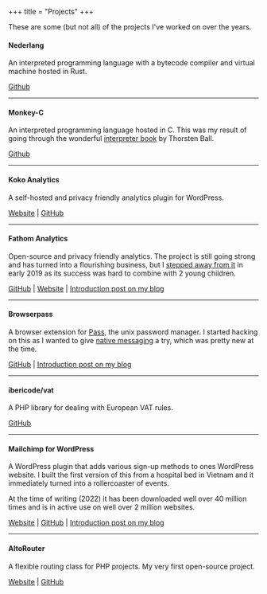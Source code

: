 +++
title = "Projects"
+++

These are some (but not all) of the projects I've worked on over the years.

#### Nederlang 

An interpreted programming language with a bytecode compiler and virtual machine hosted in Rust. 

[Github](https://github.com/dannyvankooten/nederlang)

---

#### Monkey-C

An interpreted programming language hosted in C. This was my result of going through the wonderful [interpreter book](https://interpreterbook.com/) by Thorsten Ball.

[Github](https://github.com/dannyvankooten/monkey-c-monkey-do)

---

#### Koko Analytics

A self-hosted and privacy friendly analytics plugin for WordPress.

[Website](https://www.kokoanalytics.com/) | [GitHub](https://github.com/ibericode/koko-analytics)

---

#### Fathom Analytics

Open-source and privacy friendly analytics. The project is still going strong and has turned into a flourishing business, but I [stepped away from it](https://www.dannyvankooten.com/blog/stepping-down-fathom-maintainer/) in early 2019 as its success was hard to combine with 2 young children.

[GitHub](https://github.com/usefathom/fathom) | [Website](https://usefathom.com/) | [Introduction post on my blog](https://www.dannyvankooten.com/blog/reviving-ana-as-fathom/)

---

#### Browserpass

A browser extension for [Pass](https://www.passwordstore.org/), the unix password manager. I started hacking on this as I wanted to give [native messaging](https://developer.mozilla.org/en-US/docs/Mozilla/Add-ons/WebExtensions/Native_messaging) a try, which was pretty new at the time.

[GitHub](https://github.com/browserpass/browserpass-legacy) | [Introduction post on my blog](https://dannyvankooten.com/blog/chrome-extension-for-pass/)

---

#### ibericode/vat

A PHP library for dealing with European VAT rules.

[GitHub](https://github.com/ibericode/vat)

---

#### Mailchimp for WordPress

A WordPress plugin that adds various sign-up methods to ones WordPress website. I built the first version of this from a hospital bed in Vietnam and it immediately turned into a rollercoaster of events.

At the time of writing (2022) it has been downloaded well over 40 million times and is in active use on well over 2 million websites.

[Website](https://www.mc4wp.com/) | [GitHub](https://github.com/ibericode/mailchimp-for-wordpress) | [Introduction post on my blog](https://www.dannyvankooten.com/blog/my-newest-wordpress-plugin-mailchimp-for-wp/)

--- 

#### AltoRouter

A flexible routing class for PHP projects. My very first open-source project.

[Website](https://altorouter.com/) | [GitHub](https://github.com/dannyvankooten/AltoRouter)